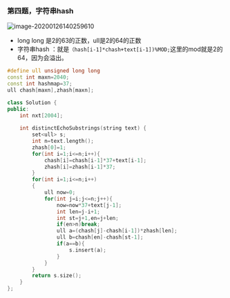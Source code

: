 ### 第四题，字符串hash

![image-20200126140259610](C:\Users\zjq\AppData\Roaming\Typora\typora-user-images\image-20200126140259610.png)

- long long 是2的63的正数，ull是2的64的正数
- 字符串hash ：就是`（hash[i-1]*chash+text[i-1])%MOD;`这里的mod就是2的64，因为会溢出。

```C++
#define ull unsigned long long
const int maxn=2040;
const int hashmap=37;
ull chash[maxn],zhash[maxn];

class Solution {
public:
    int nxt[2004];
    
    int distinctEchoSubstrings(string text) {
        set<ull> s;
        int n=text.length();
        zhash[0]=1;
        for(int i=1;i<=n;i++){
            chash[i]=chash[i-1]*37+text[i-1];
            zhash[i]=zhash[i-1]*37;
        }
        for(int i=1;i<=n;i++)
        {
            ull now=0;
            for(int j=i;j<=n;j++){
                now=now*37+text[j-1];
                int len=j-i+1;
                int st=j+1,en=j+len;
                if(en>n)break;
                ull a=(chash[j]-chash[i-1])*zhash[len];
                ull b=chash[en]-chash[st-1];
                if(a==b){
                    s.insert(a);
                }
            }
        }
        return s.size();
    }
};
```



